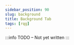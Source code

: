 ```yaml
---
sidebar_position: 90
slug: background
title: Background Tab
tags: [rqg]
---
```


:::info TODO – Not yet written :::
